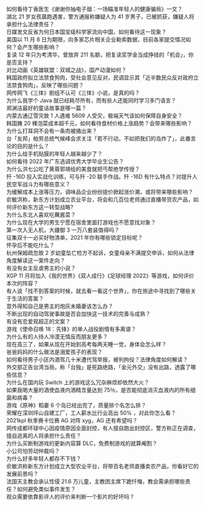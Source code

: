 如何看待丁香医生《谢谢你抽电子烟：一场瞄准年轻人的健康骗局》一文？  
湖北 21 岁女孩晨跑遇害，警方通报称嫌疑人为 41 岁男子，已被抓获，嫌疑人将承担什么法律责任？  
日媒发文反省为何日本国宝级科学家流向中国，如何看待这一现象？  
美国以 11 月 8 日为期限，向多家芯片相关企业勒索数据，目前各家提交情况如何？会产生哪些影响？  
复读 12 年只为考清华，曾放弃 211 名额，把复读奖学金当成挣钱的「机会」，你是否支持？  
对比动画《英雄联盟：双城之战》，国产动漫如何？  
韩国政府拟立法禁食狗肉，受社会意见反对，民调显示其「近半数民众反对政府立法禁食狗肉」，反映了哪些问题？  
网传网飞《三体》剧组不认可《三体》小说，是真的吗？  
为什么我学个 Java 就已经耗尽所有，而有些人还能同时学习多门语言？  
郑渊洁最好的童话故事是哪一篇？  
内蒙古通辽雪灾致 1 人遇难 5609 人受灾，极端天气该如何保障自身安全？  
韩国腌 20 棵泡菜成本超千元，如何看待食材价格上涨趋势？会带来哪些影响？  
为什么打耳洞不会有一条肉被捅出来？  
台「友邦」帕劳总统气候峰会求关注「若不行动，不如把我们的岛炸了」，此番言论的目的是什么？  
为什么给手机贴膜的年轻人越来越少了？  
如何看待 2022 年广东选调优秀大学毕业生公告？  
为什么洪七公吃了黄蓉郭靖给的美食就把丐帮绝学传授？  
歼 -16D 投入实战化训练，可与歼 -20 联手作战。歼 -16D 有什么特点？对提升人民空军战斗力有哪些意义？  
为缓解成本上涨等压力，调味品企业纷纷提价掀起涨价潮，或将带来哪些影响？  
俞敏洪称，新东方计划成立农业平台，将会和几百位老师通过直播带货农产品，如何评价新东方这一转型战略?  
为什么东北人喜欢吃蘸酱菜？  
为什么现在大学的男生宁愿在宿舍里面打游戏也不愿意找对象？  
第一次入无人机，大疆御 3 一万八套装值得吗？  
征集双十一必买好物清单，2021 年你有哪些锁定目标呢？  
怀孕后不能吃什么？  
杭州保姆疏忽致 2 岁幼童坠亡检方不起诉，女童母亲不满提交申诉，如何从法律角度解读这一案件走向？  
有没有女主反虐男主的小说？  
XGP 11 月将加入《我的世界》《双人成行》《足球经理 2022》等游戏，如何评价本次的阵容？  
有人说「找不到答案的时候，就去看一看这个世界」，你在旅途中寻找到了哪些关于生活的答案？  
意外得知自己是男主的炮灰未婚妻该怎么办？  
不断出现的自动驾驶事故是否会加快这一技术的完善与成熟？  
有没有恋爱观超正的文案？  
游戏《使命召唤 18：先锋》的单人战役剧情有多离谱？  
为什么有的人待人冷漠无情反而朋友更多？  
现在高三了，如果从现在开始到高考每两天睡一觉，身体会怎么样？  
爸爸妈妈的什么做法是溺爱孩子的表现？  
如何看待男子小区内酒驾几十米遭代驾举报，被判拘役？法律角度如何解读？  
外交部正告台湾当局，称「台独」是死路绝路，「金元外交」没有出路，透露了哪些信息？  
为什么在国内玩 Switch 上的游戏这么冗杂麻烦却依然大火？  
如果我喝大量的酒使血液内酒精含量达到 75％，是否能彻底消灭血液内的所有细菌和病毒？  
游戏《原神》稻妻 6 个岛已经出完了，质量排个名怎么排？  
荣耀在深圳坪山自建工厂，工人薪水比行业高出 50% ，对此你怎么看？  
2021kpl 秋季赛卡位赛 AG 对阵 xyg，AG 还有希望吗？  
网传成都环球中心因疫情原因全面封控，有人擅自跑出封控区，警方称正在调查，擅自逃离的人将承担什么责任？  
为什么买断制游戏的更新内容算 DLC，免费制游戏的就算阉割？  
小公司怕劳动仲裁吗？  
为什么好多年轻人都存不下钱？  
俞敏洪称新东方计划成立大型农业平台，将带百名老师直播卖农产品，你看好它的发展前景吗？  
法国天主教会承认性侵 21.6 万儿童，主教团主席下跪忏悔，教会需承担哪些责任？如何避免类似事件发生？  
观众需要依靠影评人的评价来判断一个影片的好坏吗？  
